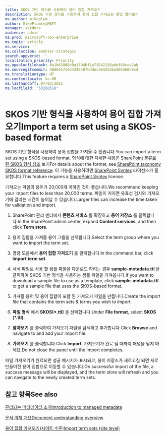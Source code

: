 ```yaml
---
title: SKOS 기반 형식을 사용하여 용어 집합 가져오기
description: SKOS 기반 형식을 사용하여 용어 집합 가져오는 방법 알아보기
ms.author: mikeplum
author: MikePlumleyMSFT
manager: serdars
audience: admin
ms.prod: microsoft-365-enterprise
ms.topic: article
ms.service: ''
ms.collection: enabler-strategic
search.appverid: ''
localization_priority: Priority
ms.openlocfilehash: 8a1b61088d0a1594bf1a71542158ade389cce2ab
ms.sourcegitcommit: 4886457c0d4248407bddec56425dba50bb60d9c4
ms.translationtype: HT
ms.contentlocale: ko-KR
ms.lasthandoff: 07/03/2021
ms.locfileid: "53288518"
---
```

# <a name="import-a-term-set-using-a-skos-based-format"></a><span data-ttu-id="2404a-103">SKOS 기반 형식을 사용하여 용어 집합 가져오기</span><span class="sxs-lookup"><span data-stu-id="2404a-103">Import a term set using a SKOS-based format</span></span>

<span data-ttu-id="2404a-104">SKOS 기반 형식을 사용하여 용어 집합을 가져올 수 있습니다.</span><span class="sxs-lookup"><span data-stu-id="2404a-104">You can import a term set using a SKOS-based format.</span></span> <span data-ttu-id="2404a-105">형식에 대한 자세한 내용은 [SharePoint 분류로 된 SKOS 형식 참조](skos-format-reference.md) 보기</span><span class="sxs-lookup"><span data-stu-id="2404a-105">For details about the format, see [SharePoint taxonomy SKOS format reference](skos-format-reference.md).</span></span> <span data-ttu-id="2404a-106">이 기능을 사용하려면 [SharePoint Syntex](index.md) 라이선스가 필요합니다.</span><span class="sxs-lookup"><span data-stu-id="2404a-106">This feature requires a [SharePoint Syntex](index.md) license.</span></span>

<span data-ttu-id="2404a-107">가져오는 파일의 용어가 20,000개 이하인 것이 좋습니다.</span><span class="sxs-lookup"><span data-stu-id="2404a-107">We recommend keeping your import files to less than 20,000 terms.</span></span> <span data-ttu-id="2404a-108">파일이 커지면 유효성 검사와 가져오기에 걸리는 시간이 늘어날 수 있습니다.</span><span class="sxs-lookup"><span data-stu-id="2404a-108">Larger files can increase the time taken for validation and import.</span></span>

1. <span data-ttu-id="2404a-109">SharePoint 관리 센터에서 **콘텐츠 서비스** 를 확장하고 **용어 저장소** 를 클릭합니다.</span><span class="sxs-lookup"><span data-stu-id="2404a-109">In the SharePoint admin center, expand **Content services**, and then click **Term store**.</span></span>

2. <span data-ttu-id="2404a-110">용어 집합을 가져올 용어 그룹을 선택합니다.</span><span class="sxs-lookup"><span data-stu-id="2404a-110">Select the term group where you want to import the term set.</span></span>

3. <span data-ttu-id="2404a-111">명령 모음에서 **용어 집합 가져오기** 를 클릭합니다.</span><span class="sxs-lookup"><span data-stu-id="2404a-111">In the command bar, click **Import term set**.</span></span>

4. <span data-ttu-id="2404a-112">서식 파일로 사용 할 샘플 파일을 다운로드 하려는 경우 **sample-metadata.ttl** 을 클릭하여 SKOS 기반 형식을 사용하는 샘플 파일을 가져옵니다.</span><span class="sxs-lookup"><span data-stu-id="2404a-112">If you want to download a sample file to use as a template, click **sample-metadata.ttl** to get a sample file that uses the SKOS-based format.</span></span>

5. <span data-ttu-id="2404a-113">가져올 용어 및 용어 집합이 포함 된 가져오기 파일을 만듭니다.</span><span class="sxs-lookup"><span data-stu-id="2404a-113">Create the import file that contains the term sets & terms you wish to import.</span></span>

6. <span data-ttu-id="2404a-114">**파일 형식** 에서 **SKOS(\*.ttl)** 을 선택합니다.</span><span class="sxs-lookup"><span data-stu-id="2404a-114">Under **File format**, select **SKOS (\*.ttl)**.</span></span>

7. <span data-ttu-id="2404a-115">**찾아보기** 를 클릭하여 가져오기 파일을 탐색하고 추가합니다.</span><span class="sxs-lookup"><span data-stu-id="2404a-115">Click **Browse** and navigate to and add your import file.</span></span>

8. <span data-ttu-id="2404a-116">**가져오기** 를 클릭합니다.</span><span class="sxs-lookup"><span data-stu-id="2404a-116">Click **Import**.</span></span> <span data-ttu-id="2404a-117">가져오기가 완료 될 때까지 패널을 닫지 마세요.</span><span class="sxs-lookup"><span data-stu-id="2404a-117">Do not close the panel until the import completes.</span></span>

<span data-ttu-id="2404a-118">파일 가져오기가 완료되면 성공 메시지가 표시되고, 용어 저장소가 새로고침 되면 새로 만들어진 용어 집합으로 이동할 수 있습니다.</span><span class="sxs-lookup"><span data-stu-id="2404a-118">On successful import of the file, a success message will be displayed, and the term store will refresh and you can navigate to the newly created term sets.</span></span>

## <a name="see-also"></a><span data-ttu-id="2404a-119">참고 항목</span><span class="sxs-lookup"><span data-stu-id="2404a-119">See also</span></span>

[<span data-ttu-id="2404a-120">관리되는 메타데이터 소개</span><span class="sxs-lookup"><span data-stu-id="2404a-120">Introduction to managed metadata</span></span>](/sharepoint/managed-metadata)

[<span data-ttu-id="2404a-121">문서 이해 개요</span><span class="sxs-lookup"><span data-stu-id="2404a-121">Document understanding overview</span></span>](document-understanding-overview.md)

[<span data-ttu-id="2404a-122">용어 집합 가져오기(사이트 수준)</span><span class="sxs-lookup"><span data-stu-id="2404a-122">Import term sets (site level)</span></span>](https://support.microsoft.com/office/168fbc86-7fce-4288-9a1f-b83fc3921c18)

